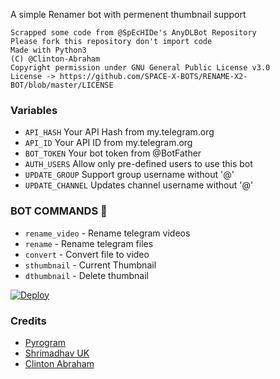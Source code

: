 A simple Renamer bot with permenent thumbnail support

```
Scrapped some code from @SpEcHIDe's AnyDLBot Repository
Please fork this repository don't import code
Made with Python3
(C) @Clinton-Abraham
Copyright permission under GNU General Public License v3.0
License -> https://github.com/SPACE-X-BOTS/RENAME-X2-BOT/blob/master/LICENSE
```

### Variables

* `API_HASH` Your API Hash from my.telegram.org
* `API_ID` Your API ID from my.telegram.org
* `BOT_TOKEN` Your bot token from @BotFather
* `AUTH_USERS` Allow only pre-defined users to use this bot
* `UPDATE_GROUP` Support group username without '@' 
* `UPDATE_CHANNEL` Updates channel username without '@'

### BOT COMMANDS 🤖

* `rename_video` - Rename telegram videos
* `rename` -  Rename telegram files
* `convert` - Convert file to video
* `sthumbnail` - Current Thumbnail
* `dthumbnail` - Delete thumbnail


[![Deploy](https://www.herokucdn.com/deploy/button.svg)](https://www.heroku.com/deploy?template=https://github.com/Kristy-offl/ML-Rename-V2)

### Credits

* [Pyrogram](https://github.com/pyrogram/pyrogram)
* [Shrimadhav UK](https://github.com/SpEcHIDe)
* [Clinton Abraham](https://github.com/Clinton-Abraham)
